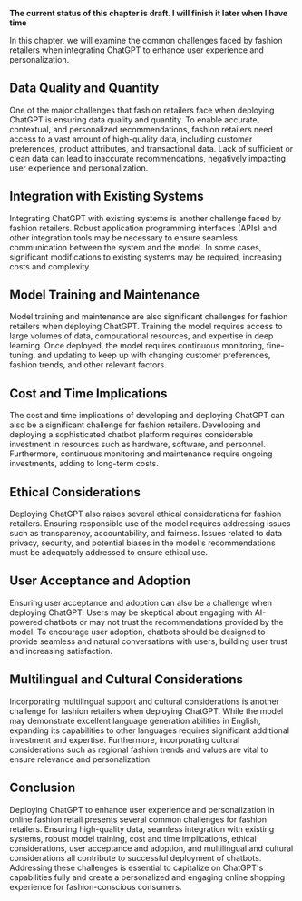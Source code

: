 **The current status of this chapter is draft. I will finish it later when I have time**

In this chapter, we will examine the common challenges faced by fashion retailers when integrating ChatGPT to enhance user experience and personalization.

**Data Quality and Quantity**
-----------------------------

One of the major challenges that fashion retailers face when deploying ChatGPT is ensuring data quality and quantity. To enable accurate, contextual, and personalized recommendations, fashion retailers need access to a vast amount of high-quality data, including customer preferences, product attributes, and transactional data. Lack of sufficient or clean data can lead to inaccurate recommendations, negatively impacting user experience and personalization.

**Integration with Existing Systems**
-------------------------------------

Integrating ChatGPT with existing systems is another challenge faced by fashion retailers. Robust application programming interfaces (APIs) and other integration tools may be necessary to ensure seamless communication between the system and the model. In some cases, significant modifications to existing systems may be required, increasing costs and complexity.

**Model Training and Maintenance**
----------------------------------

Model training and maintenance are also significant challenges for fashion retailers when deploying ChatGPT. Training the model requires access to large volumes of data, computational resources, and expertise in deep learning. Once deployed, the model requires continuous monitoring, fine-tuning, and updating to keep up with changing customer preferences, fashion trends, and other relevant factors.

**Cost and Time Implications**
------------------------------

The cost and time implications of developing and deploying ChatGPT can also be a significant challenge for fashion retailers. Developing and deploying a sophisticated chatbot platform requires considerable investment in resources such as hardware, software, and personnel. Furthermore, continuous monitoring and maintenance require ongoing investments, adding to long-term costs.

**Ethical Considerations**
--------------------------

Deploying ChatGPT also raises several ethical considerations for fashion retailers. Ensuring responsible use of the model requires addressing issues such as transparency, accountability, and fairness. Issues related to data privacy, security, and potential biases in the model's recommendations must be adequately addressed to ensure ethical use.

**User Acceptance and Adoption**
--------------------------------

Ensuring user acceptance and adoption can also be a challenge when deploying ChatGPT. Users may be skeptical about engaging with AI-powered chatbots or may not trust the recommendations provided by the model. To encourage user adoption, chatbots should be designed to provide seamless and natural conversations with users, building user trust and increasing satisfaction.

**Multilingual and Cultural Considerations**
--------------------------------------------

Incorporating multilingual support and cultural considerations is another challenge for fashion retailers when deploying ChatGPT. While the model may demonstrate excellent language generation abilities in English, expanding its capabilities to other languages requires significant additional investment and expertise. Furthermore, incorporating cultural considerations such as regional fashion trends and values are vital to ensure relevance and personalization.

**Conclusion**
--------------

Deploying ChatGPT to enhance user experience and personalization in online fashion retail presents several common challenges for fashion retailers. Ensuring high-quality data, seamless integration with existing systems, robust model training, cost and time implications, ethical considerations, user acceptance and adoption, and multilingual and cultural considerations all contribute to successful deployment of chatbots. Addressing these challenges is essential to capitalize on ChatGPT's capabilities fully and create a personalized and engaging online shopping experience for fashion-conscious consumers.
